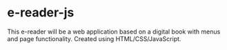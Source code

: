 ﻿# e-reader-js

This e-reader will be a web application based on a digital book with menus and page functionality. Created using HTML/CSS/JavaScript.
